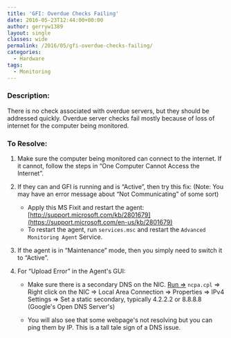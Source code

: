 ```yaml
---
title: 'GFI: Overdue Checks Failing'
date: 2016-05-23T12:44:00+00:00
author: gerryw1389
layout: single
classes: wide
permalink: /2016/05/gfi-overdue-checks-failing/
categories:
  - Hardware
tags:
  - Monitoring
---
```

<!--more-->

### Description:

There is no check associated with overdue servers, but they should be addressed quickly. Overdue server checks fail mostly because of loss of internet for the computer being monitored.

### To Resolve:

1. Make sure the computer being monitored can connect to the internet. If it cannot, follow the steps in &#8220;One Computer Cannot Access the Internet&#8221;.

2. If they can and GFI is running and is &#8220;Active&#8221;, then try this fix: (Note: You may have an error message about &#8220;Not Communicating&#8221; of some sort)

   - Apply this MS Fixit and restart the agent: [http://support.microsoft.com/kb/2801679](https://support.microsoft.com/en-us/kb/2801679)
   - To restart the agent, run `services.msc` and restart the `Advanced Monitoring Agent` Service.

3. If the agent is in &#8220;Maintenance&#8221; mode, then you simply need to switch it to &#8220;Active&#8221;.

4. For &#8220;Upload Error&#8221; in the Agent's GUI:

   - Make sure there is a secondary DNS on the NIC. [Run =>](https://automationadmin.com/2016/05/command-prompt-overview/) `ncpa.cpl` => Right click on the NIC => Local Area Connection => Properties => IPv4 Settings => Set a static secondary, typically 4.2.2.2 or 8.8.8.8 (Google's Open DNS Server's)

   - You will also see that some webpage's not resolving but you can ping them by IP. This is a tall tale sign of a DNS issue.